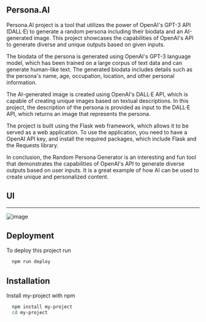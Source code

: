 ## Persona.AI

Persona.AI project is a tool that utilizes the power of OpenAI's GPT-3 API (DALL·E) to generate a random persona including their biodata and an AI-generated image. This project showcases the capabilities of OpenAI's API to generate diverse and unique outputs based on given inputs.

The biodata of the persona is generated using OpenAI's GPT-3 language model, which has been trained on a large corpus of text data and can generate human-like text. The generated biodata includes details such as the persona's name, age, occupation, location, and other personal information.

The AI-generated image is created using OpenAI's DALL·E API, which is capable of creating unique images based on textual descriptions. In this project, the description of the persona is provided as input to the DALL·E API, which returns an image that represents the persona.

The project is built using the Flask web framework, which allows it to be served as a web application. To use the application, you need to have a OpenAI API key, and install the required packages, which include Flask and the Requests library.

In conclusion, the Random Persona Generator is an interesting and fun tool that demonstrates the capabilities of OpenAI's API to generate diverse outputs based on user inputs. It is a great example of how AI can be used to create unique and personalized content.

## UI
-----------------------------------------------------------------------------------------------------------------------------------



![image](https://user-images.githubusercontent.com/90597530/230110752-a083cb01-d2f9-429e-a5a1-b581eed02945.png)



## Deployment

To deploy this project run

```bash
  npm run deploy
```


## Installation

Install my-project with npm

```bash
  npm install my-project
  cd my-project
```
    
